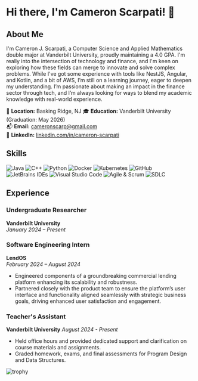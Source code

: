 # Hi there, I'm Cameron Scarpati! 👋

## About Me

I'm Cameron J. Scarpati, a Computer Science and Applied Mathematics double major at Vanderbilt University, proudly maintaining a 4.0 GPA. I'm really into the intersection of technology and finance, and I'm keen on exploring how these fields can merge to innovate and solve complex problems. While I've got some experience with tools like NestJS, Angular, and Kotlin, and a bit of AWS, I’m still on a learning journey, eager to deepen my understanding. I’m passionate about making an impact in the finance sector through tech, and I’m always looking for ways to blend my academic knowledge with real-world experience.

📍 **Location:** Basking Ridge, NJ
🎓 **Education:** Vanderbilt University (Graduation: May 2026)  
📬 **Email:** [cameronscarp@gmail.com](mailto:cameronscarp@gmail.com)  
🔗 **LinkedIn:** [linkedin.com/in/cameron-scarpati](https://linkedin.com/in/cameron-scarpati)  

## Skills

![Java](https://img.shields.io/badge/Java-Proficient-brightgreen?style=for-the-badge)
![C++](https://img.shields.io/badge/C++-Proficient-brightgreen?style=for-the-badge)
![Python](https://img.shields.io/badge/Python-Beginner-orange?style=for-the-badge)
![Docker](https://img.shields.io/badge/Docker-Intermediate-yellow?style=for-the-badge)
![Kubernetes](https://img.shields.io/badge/Kubernetes-Beginner-orange?style=for-the-badge)
![GitHub](https://img.shields.io/badge/GitHub-Proficient-brightgreen?style=for-the-badge)
![JetBrains IDEs](https://img.shields.io/badge/JetBrains%20IDEs-Proficient-brightgreen?style=for-the-badge)
![Visual Studio Code](https://img.shields.io/badge/VS%20Code-Proficient-brightgreen?style=for-the-badge)
![Agile & Scrum](https://img.shields.io/badge/Agile%20%26%20Scrum-Experienced-blue?style=for-the-badge)
![SDLC](https://img.shields.io/badge/Software%20Development%20Life%20Cycle-Experienced-blue?style=for-the-badge)

## Experience

### Undergraduate Researcher
**Vanderbilt University**  
*January 2024 – Present*

### Software Engineering Intern
**LendOS**  
*February 2024 – August 2024*  
- Engineered components of a groundbreaking commercial lending platform enhancing its scalability and robustness.
-	Partnered closely with the product team to ensure the platform’s user interface and functionality aligned seamlessly with strategic business goals, driving enhanced user satisfaction and engagement.

### Teacher's Assistant
**Vanderbilt University**
*August 2024 - Present*
- Held office hours and provided dedicated support and clarification on course materials and assignments.
- Graded homework, exams, and final assessments for Program Design and Data Structures.

![trophy](https://github-profile-trophy.vercel.app/?username=CameronScarpati&theme=onedark)
